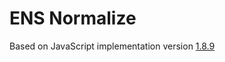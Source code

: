 # ENS Normalize

Based on JavaScript implementation version [1.8.9](https://github.com/adraffy/ens-normalize.js/tree/fa0ad385e77299ad8bddc2287876fbf74a92b8db)
